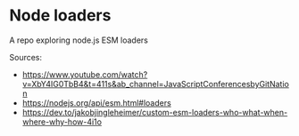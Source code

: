 # Node loaders

A repo exploring node.js ESM loaders

Sources:

- https://www.youtube.com/watch?v=XbY4IG0TbB4&t=411s&ab_channel=JavaScriptConferencesbyGitNation
- https://nodejs.org/api/esm.html#loaders
- https://dev.to/jakobjingleheimer/custom-esm-loaders-who-what-when-where-why-how-4i1o
